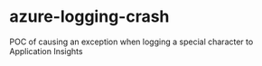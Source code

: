 # azure-logging-crash
POC of causing an exception when logging a special character to Application Insights
